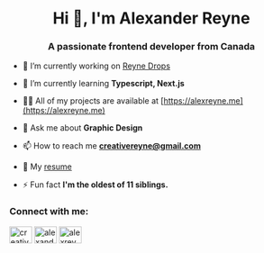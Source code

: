 <h1 align="center">Hi 👋, I'm Alexander Reyne</h1>
<h3 align="center">A passionate frontend developer from Canada</h3>

- 🔭 I’m currently working on [Reyne Drops](https://github.com/Alex-Reyne/reyne-drops)

- 🌱 I’m currently learning **Typescript, Next.js**

- 👨‍💻 All of my projects are available at [https://alexreyne.me](https://alexreyne.me)

- 💬 Ask me about **Graphic Design**

- 📫 How to reach me **creativereyne@gmail.com**

- 📄 My [resume](https://drive.google.com/file/d/1rvrY8h93EFONuJnC_6eURYJscZSnOp1V/view)

- ⚡ Fun fact **I'm the oldest of 11 siblings.**

<h3 align="left">Connect with me:</h3>
<p align="left">
<a href="https://twitter.com/creativereyne" target="blank"><img align="center" src="https://raw.githubusercontent.com/rahuldkjain/github-profile-readme-generator/master/src/images/icons/Social/twitter.svg" alt="creativereyne" height="30" width="40" /></a>
<a href="https://linkedin.com/in/alexanderreyne" target="blank"><img align="center" src="https://raw.githubusercontent.com/rahuldkjain/github-profile-readme-generator/master/src/images/icons/Social/linked-in-alt.svg" alt="alexanderreyne" height="30" width="40" /></a>
<a href="https://instagram.com/alexreyne.dev" target="blank"><img align="center" src="https://raw.githubusercontent.com/rahuldkjain/github-profile-readme-generator/master/src/images/icons/Social/instagram.svg" alt="alexreyne.dev" height="30" width="40" /></a>
</p>
